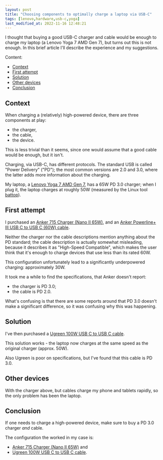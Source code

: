 ```yaml
---
layout: post
title: "Choosing components to optimally charge a laptop via USB-C"
tags: [lenovo,hardware,usb-c,yoga]
last_modified_at: 2022-11-16 12:48:21
---
```


I thought that buying a good USB-C charger and cable would be enough to charge my laptop (a Lenovo Yoga 7 AMD Gen 7), but turns out this is not enough. In this brief article I'll describe the experience and my suggestions.

Content:

- [Context](/Choosing-components-to-optimally-charge-a-laptop-via-USB-C#context)
- [First attempt](/Choosing-components-to-optimally-charge-a-laptop-via-USB-C#first-attempt)
- [Solution](/Choosing-components-to-optimally-charge-a-laptop-via-USB-C#solution)
- [Other devices](/Choosing-components-to-optimally-charge-a-laptop-via-USB-C#other-devices)
- [Conclusion](/Choosing-components-to-optimally-charge-a-laptop-via-USB-C#conclusion)

## Context

When charging a (relatively) high-powered device, there are three components at play:

- the charger,
- the cable,
- the device.

This is less trivial than it seems, since one would assume that a good cable would be enough, but it isn't.

Charging, via USB-C, has different protocols. The standard USB is called "Power Delivery" ("PD"); the most common versions are 2.0 and 3.0, where the latter adds more information about the charging.

My laptop, a [Lenovo Yoga 7 AMD Gen 7](https://www.lenovo.com/lt/lt/laptops/yoga/yoga-2-in-1-series/Yoga-7-Gen-7-14%E2%80%B3-AMD/p/LEN101Y0016), has a 65W PD 3.0 charger; when I plug it, the laptop charges at roughly 50W (measured by the Linux tool [battop](https://github.com/svartalf/rust-battop)).

## First attempt

I purchased an [Anker 715 Charger (Nano II 65W)](https://www.anker.com/products/a2663?variant=41093880250518), and an [Anker Powerline+ III USB C to USB C (60W) cable](https://www.anker.com/uk/products/a8863).

Neither the charger nor the cable descriptions mention anything about the PD standard; the cable description is actually somewhat misleading, because it describes it as "High-Speed Compatible", which makes the user think that it's enough to charge devices that use less than its rated 60W.

This configuration unfortunately lead to a significantly underpowered charging: approximately 30W.

It took me a while to find the specifications, that Anker doesn't report:

- the charger is PD 3.0;
- the cable is PD 2.0.

What's confusing is that there are some reports around that PD 3.0 doesn't make a significant difference, so it was confusing why this was happening.

## Solution

I've then purchased a [Ugreen 100W USB C to USB C cable](https://eu.ugreen.com/products/ugreen-100w-usb-c-to-usb-c-cable).

This solution works - the laptop now charges at the same speed as the original charger (approx. 50W).

Also Ugreen is poor on specifications, but I've found that this cable is PD 3.0.

## Other devices

With the charger above, but cables charge my phone and tablets rapidly, so the only problem has been the laptop.

## Conclusion

If one needs to charge a high-powered device, make sure to buy a PD 3.0 charger _and_ cable.

The configuration the worked in my case is:

- [Anker 715 Charger (Nano II 65W)](https://www.anker.com/products/a2663?variant=41093880250518) and
- [Ugreen 100W USB C to USB C cable](https://eu.ugreen.com/products/ugreen-100w-usb-c-to-usb-c-cable).
